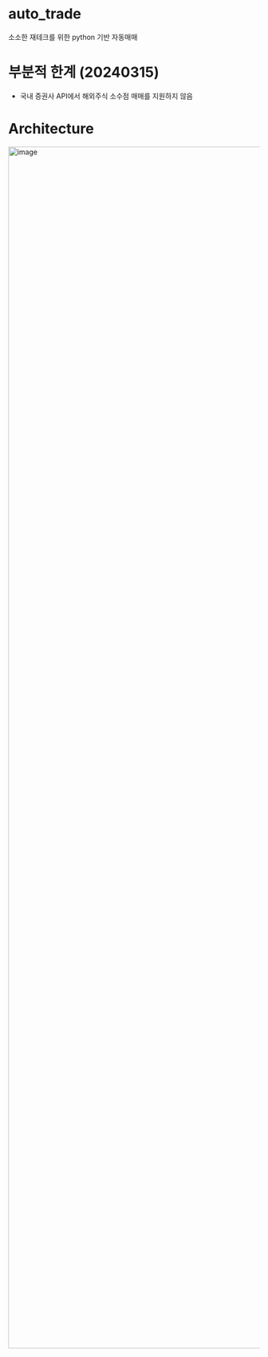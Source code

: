 # auto_trade
소소한 재테크를 위한 python 기반 자동매매

# 부분적 한계 (20240315)
- 국내 증권사 API에서 해외주식 소수점 매매를 지원하지 않음

# Architecture
<img width="2406" alt="image" src="https://github.com/tofulim/auto_trade/assets/52443401/8794e9d1-fcd1-4e4f-938e-657b1c5d2d77">
